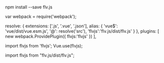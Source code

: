 <!-- 此项目flv.js下载到本地src/assets中引用的 -->
<!-- npm安装方法 -->
<!-- 安装flvjs -->
npm install --save flv.js

<!-- 在build文件夹中的webpack.base.conf.js -->

var webpack = require('webpack');

resolve: {
    extensions: ['.js', '.vue', '.json'],
    alias: {
      'vue$': 'vue/dist/vue.esm.js',
      '@': resolve('src'),
      'flvjs':'flv.js/dist/flv.js'
    }
  },
  plugins: [
    new webpack.ProvidePlugin({
      flvjs:'flvjs'
    })
  ],

  <!-- 全局引用 -->
  import flvjs from 'flvjs';
Vue.use(flvjs);

<!-- 单页面引用 -->

import flvjs from "flv.js/dist/flv.js";
